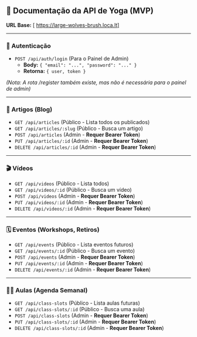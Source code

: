 ## 📜 Documentação da API de Yoga (MVP)

**URL Base:** [ https://large-wolves-brush.loca.lt] 

---

### 🔑 Autenticação

* `POST /api/auth/login` (Para o Painel de Admin)
    * **Body:** `{ "email": "...", "password": "..." }`
    * **Retorna:** `{ user, token }`

*(Nota: A rota /register também existe, mas não é necessária para o painel de admin)*

---

### 📖 Artigos (Blog)

* `GET /api/articles` (Público - Lista todos os publicados)
* `GET /api/articles/:slug` (Público - Busca um artigo)
* `POST /api/articles` (Admin - **Requer Bearer Token**)
* `PUT /api/articles/:id` (Admin - **Requer Bearer Token**)
* `DELETE /api/articles/:id` (Admin - **Requer Bearer Token**)

---

### 🎬 Vídeos

* `GET /api/videos` (Público - Lista todos)
* `GET /api/videos/:id` (Público - Busca um vídeo)
* `POST /api/videos` (Admin - **Requer Bearer Token**)
* `PUT /api/videos/:id` (Admin - **Requer Bearer Token**)
* `DELETE /api/videos/:id` (Admin - **Requer Bearer Token**)

---

### 🗓️ Eventos (Workshops, Retiros)

* `GET /api/events` (Público - Lista eventos futuros)
* `GET /api/events/:id` (Público - Busca um evento)
* `POST /api/events` (Admin - **Requer Bearer Token**)
* `PUT /api/events/:id` (Admin - **Requer Bearer Token**)
* `DELETE /api/events/:id` (Admin - **Requer Bearer Token**)

---

### 🧘‍♀️ Aulas (Agenda Semanal)

* `GET /api/class-slots` (Público - Lista aulas futuras)
* `GET /api/class-slots/:id` (Público - Busca uma aula)
* `POST /api/class-slots` (Admin - **Requer Bearer Token**)
* `PUT /api/class-slots/:id` (Admin - **Requer Bearer Token**)
* `DELETE /api/class-slots/:id` (Admin - **Requer Bearer Token**)